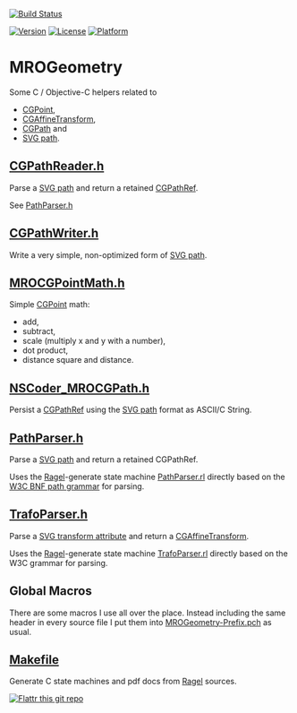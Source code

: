 
[![Build Status](https://travis-ci.org/mro/MROGeometry.svg?branch=master)](https://travis-ci.org/mro/MROGeometry)

[![Version](https://img.shields.io/cocoapods/v/MROGeometry.svg)](http://cocoadocs.org/docsets/MROGeometry)
[![License](https://img.shields.io/cocoapods/l/MROGeometry.svg)](http://cocoadocs.org/docsets/MROGeometry)
[![Platform](https://img.shields.io/cocoapods/p/MROGeometry.svg)](http://cocoadocs.org/docsets/MROGeometry)

# MROGeometry

Some C / Objective-C helpers related to

- [CGPoint](http://developer.apple.com/library/mac/#documentation/GraphicsImaging/Reference/CGGeometry/Reference/reference.html%23//apple_ref/doc/uid/TP30000955-CH2g-C016211),
- [CGAffineTransform](http://developer.apple.com/library/ios/#documentation/GraphicsImaging/Reference/CGAffineTransform/Reference/reference.html%23//apple_ref/doc/c_ref/CGAffineTransform),
- [CGPath](http://developer.apple.com/library/ios/#documentation/GraphicsImaging/Reference/CGPath/Reference/reference.html) and
- [SVG path](http://www.w3.org/TR/SVG/paths.html).

## [CGPathReader.h](MROGeometry/CGPathReader.h)

Parse a [SVG path](http://www.w3.org/TR/SVG/paths.html) and return a retained 
[CGPathRef](http://developer.apple.com/library/ios/#documentation/GraphicsImaging/Reference/CGPath/Reference/reference.html).

See [PathParser.h](MROGeometry/PathParser.h)

## [CGPathWriter.h](MROGeometry/CGPathWriter.h)

Write a very simple, non-optimized form of [SVG path](http://www.w3.org/TR/SVG11/paths.html#PathDataBNF).

## [MROCGPointMath.h](MROGeometry/MROCGPointMath.h)

Simple [CGPoint](http://developer.apple.com/library/mac/#documentation/GraphicsImaging/Reference/CGGeometry/Reference/reference.html%23//apple_ref/doc/uid/TP30000955-CH2g-C016211)
math:

- add,
- subtract,
- scale (multiply x and y with a number),
- dot product,
- distance square and distance.

## [NSCoder_MROCGPath.h](MROGeometry/NSCoder_MROCGPath.h)

Persist a [CGPathRef](http://developer.apple.com/library/ios/#documentation/GraphicsImaging/Reference/CGPath/Reference/reference.html)
using the [SVG path](http://www.w3.org/TR/SVG11/paths.html#PathDataBNF) format as ASCII/C String.
 
## [PathParser.h](MROGeometry/PathParser.h)

Parse a [SVG path](http://www.w3.org/TR/SVG/paths.html) and return a retained CGPathRef.

Uses the [Ragel](http://www.complang.org/ragel/)-generate state machine 
[PathParser.rl](MROGeometry/PathParser.rl) directly based on the [W3C BNF path grammar](http://www.w3.org/TR/SVG11/paths.html#PathDataBNF)
for parsing.

## [TrafoParser.h](MROGeometry/TrafoParser.h)

Parse a [SVG transform attribute](http://www.w3.org/TR/SVG/coords.html#TransformAttribute) and 
return a [CGAffineTransform](http://developer.apple.com/library/ios/#documentation/GraphicsImaging/Reference/CGAffineTransform/Reference/reference.html%23//apple_ref/doc/c_ref/CGAffineTransform).

Uses the [Ragel](http://www.complang.org/ragel/)-generate state machine 
[TrafoParser.rl](MROGeometry/TrafoParser.rl) directly based on the W3C grammar for parsing.


## Global Macros

There are some macros I use all over the place. Instead including the same header in every source
file I put them into [MROGeometry-Prefix.pch](MROGeometry/MROGeometry-Prefix.pch) as usual.

## [Makefile](Makefile)

Generate C state machines and pdf docs from [Ragel](http://www.complang.org/ragel/) sources.

[![Flattr this git repo](http://api.flattr.com/button/flattr-badge-large.png)](https://flattr.com/submit/auto?user_id=mro&url=https://github.com/mro/MROGeometry&title=MROGeometry&language=&tags=github&category=software) 
